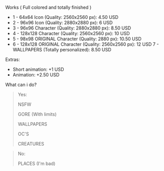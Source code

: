 Works ( Full colored and totally finished )

+ 1 - 64x64 Icon (Quality: 2560x2560 px): 4.50 USD
+ 2 - 96x96 Icon (Quality: 2880x2880 px): 6 USD
+ 3 - 96x96 Character (Quality: 2880x2880 px): 8.50 USD
+ 4 - 128x128 Character (Quality: 2560x2560 px): 10 USD
+ 5 - 98x98 ORIGINAL Character (Quality: 2880 px): 10.50 USD
+ 6 - 128x128 ORIGINAL Character (Quality: 2560x2560 px): 12 USD
7 - WALLPAPERS (Totally personalized): 8.50 USD

Extras:

 + Short animation: +1 USD
 + Animation: +2.50 USD


What can i do?

>Yes:
>
>NSFW
>
>GORE (With limits)
>
>WALLPAPERS
>
>OC'S
>
>CREATURES
 

>No:
>
> PLACES (I'm bad)
